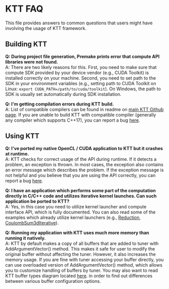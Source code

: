 KTT FAQ
=======

This file provides answers to common questions that users might have involving the usage of KTT framework.

Building KTT
------------

**Q: During project file generation, Premake prints error that compute API libraries were not found.**<br/>
A: There are two likely reasons for this. First, you need to make sure that compute SDK provided by
your device vendor (e.g., CUDA Toolkit) is installed correctly on your machine. Second, you need to set
path to the SDK in your environment variables (e.g., setting path to CUDA Toolkit on Linux:
`export CUDA_PATH=/path/to/cuda/toolkit`). On Windows, the path to SDK is usually set automatically
during SDK installation.

**Q: I'm getting compilation errors during KTT build.**<br/>
A: List of compatible compilers can be found in readme on [main KTT Github page](https://github.com/HiPerCoRe/KTT).
If you are unable to build KTT with compatible compiler (generally any compiler which supports C++17),
you can report a bug [here](https://github.com/HiPerCoRe/KTT/issues).

Using KTT
---------

**Q: I've ported my native OpenCL / CUDA application to KTT but it crashes at runtime.**<br/>
A: KTT checks for correct usage of the API during runtime. If it detects a problem, an exception
is thrown. In most cases, the exception also contains an error message which describes the problem.
If the exception message is not helpful and you believe that you are using the API correctly, you
can report a bug [here](https://github.com/HiPerCoRe/KTT/issues).

**Q: I have an application which performs some part of the computation directly in C/C++ code and
utilizes iterative kernel launches. Can such application be ported to KTT?**<br/>
A: Yes, in this case you need to utilize kernel launcher and compute interface API, which is fully
documented. You can also read some of the examples which already utilize kernel launchers (e.g.,
[Reduction](https://github.com/HiPerCoRe/KTT/tree/master/Examples/Reduction),
[CoulombSum3dIterative](https://github.com/HiPerCoRe/KTT/tree/master/Examples/CoulombSum3dIterative)).

**Q: Running my application with KTT uses much more memory than running it natively.**<br/>
A: KTT by default makes a copy of all buffers that are added to tuner with AddArgumentVector() method.
This makes it safe for user to modify the original buffer without affecting the tuner. However, it
also increases the memory usage. If you are fine with tuner accessing your buffer directly, you can use
overloaded version of AddArgumentVector() method, which allows you to customize handling of buffers
by tuner. You may also want to read KTT buffer types diagram located [here](https://github.com/HiPerCoRe/KTT/tree/master/Docs/Resources).
in order to find out differences between various buffer configuration options.
